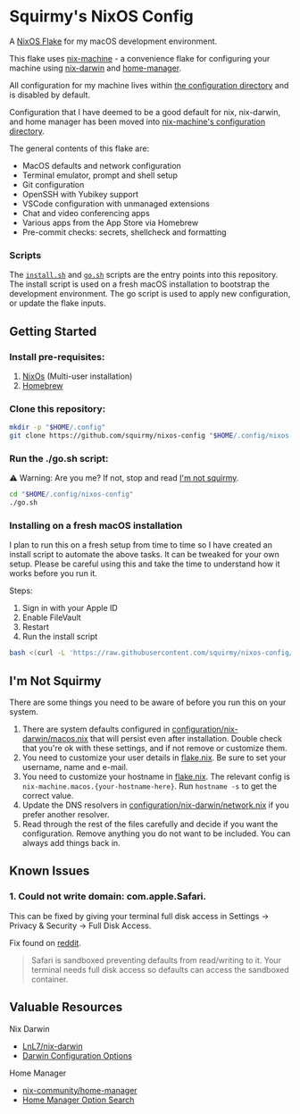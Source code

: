 # Squirmy's NixOS Config

A [NixOS Flake](https://nixos.wiki/wiki/Flakes) for my macOS development environment.

This flake uses [nix-machine](https://github.com/squirmy/nix-machine) - a convenience flake for configuring your machine using [nix-darwin](https://github.com/LnL7/nix-darwin) and [home-manager](https://github.com/nix-community/home-manager).

All configuration for my machine lives within [the configuration directory](./configuration/) and is disabled by default.

Configuration that I have deemed to be a good default for nix, nix-darwin, and home manager has been moved into [nix-machine's configuration directory](https://github.com/squirmy/nix-machine/tree/main/configuration).

The general contents of this flake are:

- MacOS defaults and network configuration
- Terminal emulator, prompt and shell setup
- Git configuration
- OpenSSH with Yubikey support
- VSCode configuration with unmanaged extensions
- Chat and video conferencing apps
- Various apps from the App Store via Homebrew
- Pre-commit checks: secrets, shellcheck and formatting

### Scripts

The [`install.sh`](./install.sh) and [`go.sh`](./go.sh) scripts are the entry points into this repository. The install script is used on a fresh macOS installation to bootstrap the development environment. The go script is used to apply new configuration, or update the flake inputs.

## Getting Started

### Install pre-requisites:

1. [NixOs](https://nixos.org/download) (Multi-user installation)
2. [Homebrew](https://brew.sh/)

### Clone this repository:

```bash
mkdir -p "$HOME/.config"
git clone https://github.com/squirmy/nixos-config "$HOME/.config/nixos-config"
```

### Run the ./go.sh script:

⚠️ Warning: Are you me? If not, stop and read [I'm not squirmy](#im-not-squirmy).

```bash
cd "$HOME/.config/nixos-config"
./go.sh
```

### Installing on a fresh macOS installation

I plan to run this on a fresh setup from time to time so I have created an install script to automate the above tasks. It can be tweaked for your own setup. Please be careful using this and take the time to understand how it works before you run it.

Steps:

1. Sign in with your Apple ID
2. Enable FileVault
3. Restart
4. Run the install script

```bash
bash <(curl -L 'https://raw.githubusercontent.com/squirmy/nixos-config/main/install.sh')
```

## I'm Not Squirmy

There are some things you need to be aware of before you run this on your system.

1. There are system defaults configured in [configuration/nix-darwin/macos.nix](./configuration/nix-darwin/macos.nix) that will persist even after installation. Double check that you're ok with these settings, and if not remove or customize them.
2. You need to customize your user details in [flake.nix](./flake.nix). Be sure to set your username, name and e-mail.
3. You need to customize your hostname in [flake.nix](./flake.nix). The relevant config is `nix-machine.macos.{your-hostname-here}`. Run `hostname -s` to get the correct value.
4. Update the DNS resolvers in [configuration/nix-darwin/network.nix](./configuration/nix-darwin/network.nix) if you prefer another resolver.
5. Read through the rest of the files carefully and decide if you want the configuration. Remove anything you do not want to be included. You can always add things back in.

## Known Issues

### 1. Could not write domain: com.apple.Safari.

This can be fixed by giving your terminal full disk access in Settings -> Privacy & Security -> Full Disk Access.

Fix found on [reddit](https://www.reddit.com/r/MacOSBeta/comments/15yjcnc/comment/jxdhpj4/).

> Safari is sandboxed preventing defaults from read/writing to it. Your terminal needs full disk access so defaults can access the sandboxed container.

## Valuable Resources

Nix Darwin

- [LnL7/nix-darwin](https://github.com/LnL7/nix-darwin)
- [Darwin Configuration Options](https://daiderd.com/nix-darwin/manual/index.html)

Home Manager

- [nix-community/home-manager](https://github.com/nix-community/home-manager)
- [Home Manager Option Search](https://mipmip.github.io/home-manager-option-search)
